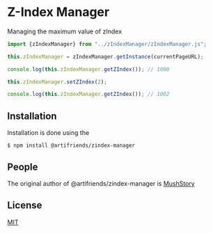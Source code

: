 # Z-Index Manager

Managing the maximum value of zIndex

```javascript
import {zIndexManager} from "../zIndexManager/zIndexManager.js";

this.zIndexManager = zIndexManager.getInstance(currentPageURL);

console.log(this.zIndexManager.getZIndex()); // 1000

this.zIndexManager.setZIndex(2);

console.log(this.zIndexManager.getZIndex()); // 1002

```



## Installation

Installation is done using the

```shell
$ npm install @artifriends/zindex-manager
```



## People

The original author of @artifriends/zindex-manager is [MushStory](https://github.com/MushStory)



## License

 [MIT](LICENSE)